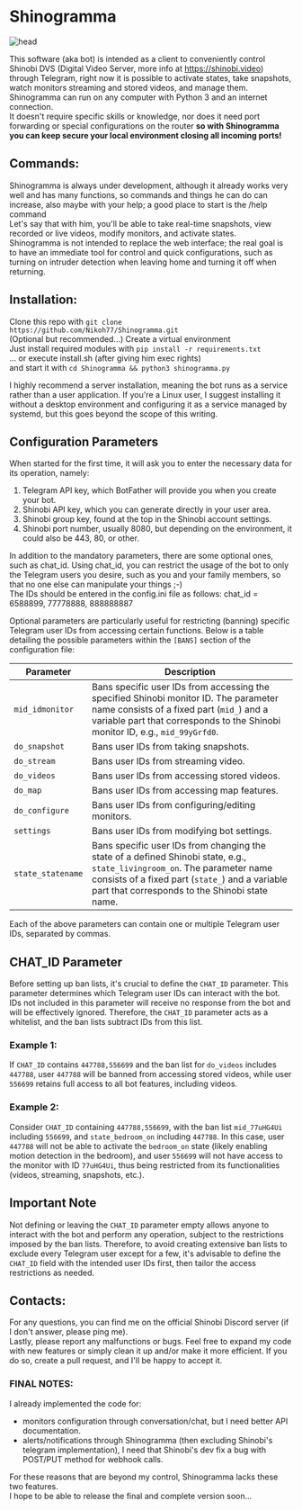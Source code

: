 # Shinogramma
![head](https://github.com/Nikoh77/Shinogramma/assets/7826178/8ce40f79-014d-4289-9ebb-987ef0b2352a)

This software (aka bot) is intended as a client to conveniently control Shinobi DVS (Digital Video Server, more info at https://shinobi.video) through Telegram, right now it is possible to activate states, take snapshots, watch monitors streaming and stored videos, and manage them.
Shinogramma can run on any computer with Python 3 and an internet connection.\
It doesn't require specific skills or knowledge, nor does it need port forwarding or special configurations on the router <b>so with Shinogramma you can keep secure your local environment closing all incoming ports!</b>
## Commands:
Shinogramma is always under development, although it already works very well and has many functions, so commands and things he can do can increase, also maybe with your help; a good place to start is the /help command\
Let's say that with him, you'll be able to take real-time snapshots, view recorded or live videos, modify monitors, and activate states.\
Shinogramma is not intended to replace the web interface; the real goal is to have an immediate tool for control and quick configurations, such as turning on intruder detection when leaving home and turning it off when returning.
## Installation:
Clone this repo with ```git clone https://github.com/Nikoh77/Shinogramma.git```\
(Optional but recommended...) Create a virtual environment\
Just install required modules with ```pip install -r requirements.txt```\
... or execute install.sh (after giving him exec rights)\
and start it with ```cd Shinogramma && python3 shinogramma.py```

I highly recommend a server installation, meaning the bot runs as a service rather than a user application. If you're a Linux user, I suggest installing it without a desktop environment and configuring it as a service managed by systemd, but this goes beyond the scope of this writing.

## Configuration Parameters

When started for the first time, it will ask you to enter the necessary data for its operation, namely:
1) Telegram API key, which BotFather will provide you when you create your bot.
2) Shinobi API key, which you can generate directly in your user area.
3) Shinobi group key, found at the top in the Shinobi account settings.
4) Shinobi port number, usually 8080, but depending on the environment, it could also be 443, 80, or other.

In addition to the mandatory parameters, there are some optional ones, such as chat_id.
Using chat_id, you can restrict the usage of the bot to only the Telegram users you desire, such as you and your family members, so that no one else can manipulate your things ;-)\
The IDs should be entered in the config.ini file as follows:
chat_id = 6588899, 77778888, 888888887

Optional parameters are particularly useful for restricting (banning) specific Telegram user IDs from accessing certain functions.
Below is a table detailing the possible parameters within the `[BANS]` section of the configuration file:

| Parameter         | Description |
|-------------------|-------------|
| `mid_idmonitor`   | Bans specific user IDs from accessing the specified Shinobi monitor ID. The parameter name consists of a fixed part (`mid_`) and a variable part that corresponds to the Shinobi monitor ID, e.g., `mid_99yGrfd0`. |
| `do_snapshot`     | Bans user IDs from taking snapshots. |
| `do_stream`       | Bans user IDs from streaming video. |
| `do_videos`       | Bans user IDs from accessing stored videos. |
| `do_map`          | Bans user IDs from accessing map features. |
| `do_configure`    | Bans user IDs from configuring/editing monitors. |
| `settings`        | Bans user IDs from modifying bot settings. |
| `state_statename` | Bans specific user IDs from changing the state of a defined Shinobi state, e.g., `state_livingroom_on`. The parameter name consists of a fixed part (`state_`) and a variable part that corresponds to the Shinobi state name. |

Each of the above parameters can contain one or multiple Telegram user IDs, separated by commas.

## CHAT_ID Parameter
Before setting up ban lists, it's crucial to define the `CHAT_ID` parameter. This parameter determines which Telegram user IDs can interact with the bot. IDs not included in this parameter will receive no response from the bot and will be effectively ignored. Therefore, the `CHAT_ID` parameter acts as a whitelist, and the ban lists subtract IDs from this list.

### Example 1:
If `CHAT_ID` contains `447788,556699` and the ban list for `do_videos` includes `447788`, user `447788` will be banned from accessing stored videos, while user `556699` retains full access to all bot features, including videos.

### Example 2:
Consider `CHAT_ID` containing `447788,556699`, with the ban list `mid_77uHG4Ui` including `556699`, and `state_bedroom_on` including `447788`. In this case, user `447788` will not be able to activate the `bedroom_on` state (likely enabling motion detection in the bedroom), and user `556699` will not have access to the monitor with ID `77uHG4Ui`, thus being restricted from its functionalities (videos, streaming, snapshots, etc.).

## Important Note
Not defining or leaving the `CHAT_ID` parameter empty allows anyone to interact with the bot and perform any operation, subject to the restrictions imposed by the ban lists. Therefore, to avoid creating extensive ban lists to exclude every Telegram user except for a few, it's advisable to define the `CHAT_ID` field with the intended user IDs first, then tailor the access restrictions as needed.

## Contacts:
For any questions, you can find me on the official Shinobi Discord server (if I don't answer, please ping me).\
Lastly, please report any malfunctions or bugs.
Feel free to expand my code with new features or simply clean it up and/or make it more efficient. If you do so, create a pull request, and I'll be happy to accept it.

### FINAL NOTES:
I already implemented the code for:
* monitors configuration through conversation/chat, but I need better API documentation.
* alerts/notifications through Shinogramma (then excluding Shinobi's telegram implementation), I need that Shinobi's dev fix a bug with POST/PUT method for webhook calls.

For these reasons that are beyond my control, Shinogramma lacks these two features.\
I hope to be able to release the final and complete version soon...